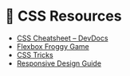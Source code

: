 # 📘 CSS Resources

- [CSS Cheatsheet – DevDocs](https://devdocs.io/css/)
- [Flexbox Froggy Game](https://flexboxfroggy.com/)
- [CSS Tricks](https://css-tricks.com/)
- [Responsive Design Guide](https://web.dev/responsive-web-design-basics/)
